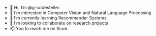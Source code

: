 - 👋 Hi, I’m @g-codesteller
- 👀 I’m interested in Computer Vision and Natural Language Processing
- 🌱 I’m currently learning Recommender Systems
- 💞️ I’m looking to collaborate on research projects
- 📫 You to reach me on Slack

<!---
g-codesteller/g-codesteller is a ✨ special ✨ repository because its `README.md` (this file) appears on your GitHub profile.
You can click the Preview link to take a look at your changes.
--->
